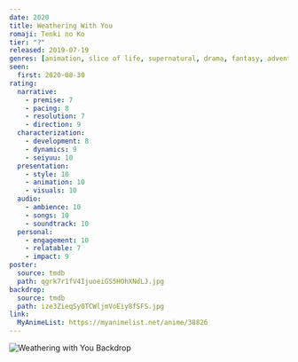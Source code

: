 ```yaml
---
date: 2020
title: Weathering With You
romaji: Tenki no Ko
tier: "?"
released: 2019-07-19
genres: [animation, slice of life, supernatural, drama, fantasy, adventure, romance]
seen:
  first: 2020-08-30
rating:
  narrative:
    - premise: 7
    - pacing: 8
    - resolution: 7
    - direction: 9
  characterization:
    - development: 8
    - dynamics: 9
    - seiyuu: 10
  presentation:
    - style: 10
    - animation: 10
    - visuals: 10
  audio:
    - ambience: 10
    - songs: 10
    - soundtrack: 10
  personal:
    - engagement: 10
    - relatable: 7
    - impact: 9
poster:
  source: tmdb
  path: qgrk7r1fV4IjuoeiGS5HOhXNdLJ.jpg
backdrop:
  source: tmdb
  path: ize3ZieqSy0TCWljmVoEiy8fSFS.jpg
link:
  MyAnimeList: https://myanimelist.net/anime/38826
---
```


![Weathering with You Backdrop](https://image.tmdb.org/t/p/original/a6TTvdiMAeetvyxTS4HaBEbiBfr.jpg)
